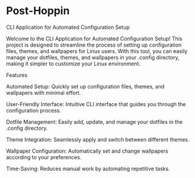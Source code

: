 # Post-Hoppin
CLI Application for Automated Configuration Setup 

Welcome to the CLI Application for Automated Configuration Setup! This project is designed to streamline the process of setting up configuration files, themes, and wallpapers for Linux users. With this tool, you can easily manage your dotfiles, themes, and wallpapers in your .config directory, making it simpler to customize your Linux environment. 

Features 

Automated Setup: Quickly set up configuration files, themes, and wallpapers with minimal effort. 

User-Friendly Interface: Intuitive CLI interface that guides you through the configuration process. 

Dotfile Management: Easily add, update, and manage your dotfiles in the .config directory. 

Theme Integration: Seamlessly apply and switch between different themes. 

Wallpaper Configuration: Automatically set and change wallpapers according to your preferences. 

Time-Saving: Reduces manual work by automating repetitive tasks. 

